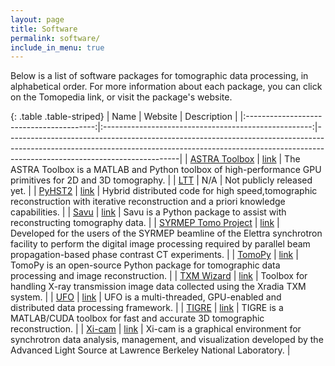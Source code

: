```yaml
---
layout: page
title: Software
permalink: software/
include_in_menu: true
---
```


Below is a list of software packages for tomographic data processing, in 
alphabetical order. For more information about each package, you can click on
the Tomopedia link, or visit the package's website.

[//]: # (Note: you can use http://www.tablesgenerator.com/markdown_tables to more easily)
[//]: # (edit the markdown table.)

{: .table .table-striped}
|                   Name                   |                        Website                       | Description                                                                                                                                                                                           |
|:----------------------------------------:|:----------------------------------------------------:|-------------------------------------------------------------------------------------------------------------------------------------------------------------------------------------------------------|
|     [ASTRA Toolbox](/software/astra/)    |         [link](http://www.astra-toolbox.com/)        | The ASTRA Toolbox is a MATLAB and Python toolbox of high-performance GPU primitives for 2D and 3D tomography.                                                                                         |
|           [LTT](/software/ltt)           |                          N/A                         | Not publicly released yet.                                                                                                                                                                            |
|        [PyHST2](/software/pyhst2/)       |  [link](https://forge.epn-campus.eu/projects/pyhst2) | Hybrid distributed code for high speed,tomographic reconstruction with iterative reconstruction and a priori knowledge capabilities.                                                                  |
|          [Savu](/software/savu/)         |          [link](https://savu.readthedocs.io)         | Savu is a Python package to assist with reconstructing tomography data.                                                                                                                               |
| [SYRMEP Tomo Project](/software/syrmep/) |      [link](https://github.com/ElettraSciComp/)      | Developed for the users of the SYRMEP beamline of the Elettra synchrotron facility to perform the digital image processing required by parallel beam propagation-based phase contrast CT experiments. |
|        [TomoPy](/software/tomopy)        |            [link](http://tomopy.rtfd.org/)           | TomoPy is an open-source Python package for tomographic data processing and image reconstruction.                                                                                                     |
|        [TXM Wizard](/software/txm)       | [link](https://sourceforge.net/projects/txm-wizard/) | Toolbox for handling X-ray transmission image data collected using the Xradia TXM system.                                                                                                             |
|           [UFO](/software/ufo/)          |        [link](http://ufo-core.readthedocs.io/)       | UFO is a multi-threaded, GPU-enabled and distributed data processing framework.                                                                                                                       |
|           [TIGRE](/software/tigre/)          |        [link](https://github.com/CERN/TIGRE)       | TIGRE is a MATLAB/CUDA toolbox for fast and accurate 3D tomographic reconstruction.                                                                                                                       |
|        [Xi-cam](/software/xi-cam/)       |     [link](https://github.com/ronpandolfi/Xi-cam)    | Xi-cam is a graphical environment for synchrotron data analysis, management, and visualization developed by the Advanced Light Source at Lawrence Berkeley National Laboratory.                       |